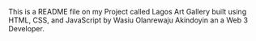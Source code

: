 This is a README file on my Project called Lagos Art Gallery built using HTML, CSS, and JavaScript by Wasiu Olanrewaju Akindoyin an a Web 3 Developer.